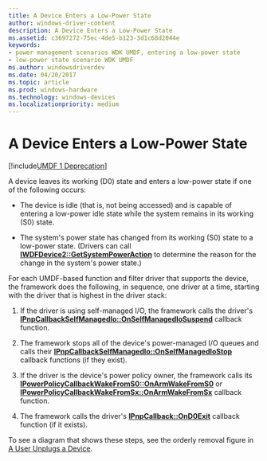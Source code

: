 ```yaml
---
title: A Device Enters a Low-Power State
author: windows-driver-content
description: A Device Enters a Low-Power State
ms.assetid: c3697272-75ec-4de5-b123-3d1c68d2044e
keywords:
- power management scenarios WDK UMDF, entering a low-power state
- low-power state scenario WDK UMDF
ms.author: windowsdriverdev
ms.date: 04/20/2017
ms.topic: article
ms.prod: windows-hardware
ms.technology: windows-devices
ms.localizationpriority: medium
---
```


# A Device Enters a Low-Power State


[!include[UMDF 1 Deprecation](../umdf-1-deprecation.md)]

A device leaves its working (D0) state and enters a low-power state if one of the following occurs:

-   The device is idle (that is, not being accessed) and is capable of entering a low-power idle state while the system remains in its working (S0) state.

-   The system's power state has changed from its working (S0) state to a low-power state. (Drivers can call [**IWDFDevice2::GetSystemPowerAction**](https://msdn.microsoft.com/library/windows/hardware/ff556936) to determine the reason for the change in the system's power state.)

For each UMDF-based function and filter driver that supports the device, the framework does the following, in sequence, one driver at a time, starting with the driver that is highest in the driver stack:

1.  If the driver is using self-managed I/O, the framework calls the driver's [**IPnpCallbackSelfManagedIo::OnSelfManagedIoSuspend**](https://msdn.microsoft.com/library/windows/hardware/ff556790) callback function.

2.  The framework stops all of the device's power-managed I/O queues and calls their [**IPnpCallbackSelfManagedIo::OnSelfManagedIoStop**](https://msdn.microsoft.com/library/windows/hardware/ff556787) callback functions (if they exist).

3.  If the driver is the device's power policy owner, the framework calls its [**IPowerPolicyCallbackWakeFromS0::OnArmWakeFromS0**](https://msdn.microsoft.com/library/windows/hardware/ff556817) or [**IPowerPolicyCallbackWakeFromSx::OnArmWakeFromSx**](https://msdn.microsoft.com/library/windows/hardware/ff556826) callback function.

4.  The framework calls the driver's [**IPnpCallback::OnD0Exit**](https://msdn.microsoft.com/library/windows/hardware/ff556803) callback function (if it exists).

To see a diagram that shows these steps, see the orderly removal figure in [A User Unplugs a Device](a-user-unplugs-a-device.md).

 

 





